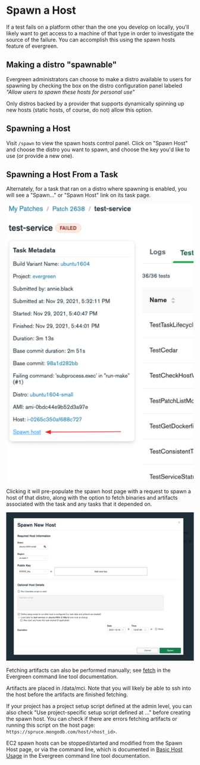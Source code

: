 # Spawn a Host

If a test fails on a platform other than the one you develop on locally, you'll likely want to get access to a machine of that type in order to investigate the source of the failure. You can accomplish this using the spawn hosts feature of evergreen.

## Making a distro "spawnable"

Evergreen administrators can choose to make a distro available to users for spawning by checking the box on the distro configuration panel labeled *"Allow users to spawn these hosts for personal use"*

Only distros backed by a provider that supports dynamically spinning up new hosts (static hosts, of course, do not) allow this option.

## Spawning a Host

Visit `/spawn` to view the spawn hosts control panel. Click on "Spawn Host" and choose the distro you want to spawn, and choose the key you'd like to use (or provide a new one).

## Spawning a Host From a Task

Alternately, for a task that ran on a distro where spawning is enabled, you will see a "Spawn..." or "Spawn Host" link on its task page. 

![task_page_spawn_host.png](../images/task_page_spawn_host.png)

Clicking it will pre-populate the spawn host page with a request to spawn a host of that distro, along with the option to fetch binaries and artifacts associated with the task and any tasks that it depended on.

![spawn_host_modal.png](../images/spawn_host_modal.png)

Fetching artifacts can also be performed manually; see [fetch](../Using-the-Command-Line-Tool.md#fetch) in the Evergreen command line tool documentation.

Artifacts are placed in /data/mci. Note that you will likely be able to ssh into the host before the artifacts are finished fetching. 


If your project has a project setup script defined at the admin level, you can also check "Use project-specific setup script defined at ..." before creating the spawn host. You can check if there are errors fetching artifacts or running this script on the host page: ``https://spruce.mongodb.com/host/<host_id>``.


EC2 spawn hosts can be stopped/started and modified from the Spawn Host page, or via the command line, which is documented in [Basic Host Usage](../Using-the-Command-Line-Tool.md#basic-host-usage) in the Evergreen command line tool documentation.
